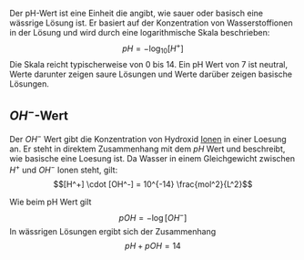 Der pH-Wert ist eine Einheit die angibt, wie sauer oder basisch eine wässrige Lösung ist. Er basiert auf der Konzentration von Wasserstoffionen in der Lösung und wird durch eine logarithmische Skala beschrieben:
$$pH = - \log_{10}[H^+]$$
Die Skala reicht typischerweise von $0$ bis $14$. Ein pH Wert von $7$ ist neutral, Werte darunter zeigen saure Lösungen und Werte darüber zeigen basische Lösungen.

## $OH^-$-Wert
Der $OH^-$ Wert gibt die Konzentration von Hydroxid [Ionen](Ionen.md) in einer Loesung an. Er steht in direktem Zusammenhang mit dem $pH$ Wert und beschreibt, wie basische eine Loesung ist. Da Wasser in einem Gleichgewicht zwischen $H^+$ und $OH^-$ Ionen steht, gilt:
$$[H^+] \cdot [OH^-] = 10^{-14} \frac{mol^2}{L^2}$$

Wie beim pH Wert gilt
$$pOH = -\log [OH^-]$$
In wässrigen Lösungen ergibt sich der Zusammenhang
$$pH + pOH = 14$$

